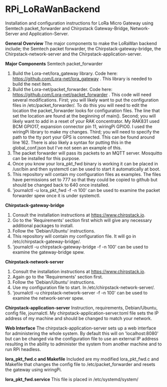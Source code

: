 # RPi_LoRaWanBackend
Installation and configuration instructions for LoRa Micro Gateway using Semtech packet_forwarder and Chirpstack Gateway-Bridge, Network-Server and Application-Server.

**General Overview**
The major components to make the LoRaWan backend include; the Semtech packet forwarder, the Chirpstack-gateway-bridge, the Chirpstack-network-server and the Chirpstack-application-server.

**Major Components**
Semtech packet_forwarder
1. Build the Lora-net/lora_gateway library. Code here: https://github.com/Lora-net/lora_gateway . This library is needed to build the next item.
2. Build the Lora-net/packet_forwarder. Code here: https://github.com/Lora-net/packet_forwarder . This code will need several modifications. First; you will likely want to put the configuration files in /etc/packet_forwarder/. To do this you will need to edit the location the packet_forwarder looks for configuration files. The line that set the location are found at the beginning of main().
Second; you will likely want to add in a reset of your RAK concentrator. My RAK831 used BCM GPIO17, expansion connector pin 11, wiringPi GPIO0. I used the wiringPi library to make my changes.
Third; you will need to specify the path to the tty port your GPS is connected. This can be found around line 162. There is also likely a syntax for putting this in the global_conf.json but I've not seen an example of this.
3. The packet forwarder will pass its packets to an MQTT server. Mosquitto can be installed for this purpose.
4. Once you know your lora_pkt_fwd binary is working it can be placed in /usr/bin and then systemctl can be used to start it automatically at boot.
5. This repository will contain my configuration files as examples. The files have permissions set to 777 so that they could be copied to github but should be changed back to 640 once installed.
6. 'journalctl -u lora_pkt_fwd -f -n 100' can be used to examine the packet forwarder spew once it is under systemctl.

**Chirpstack-gateway-bridge**
1. Consult the installation instructions at https://www.chirpstack.io.
2. Go to the 'Requirements' section first which will give any necessary additional packages to install.
3. Follow the 'Debian/Ubuntu' instructions.
4. This repository will contain my configuration file. It will go in /etc/chirpstack-gateway-bridge/.
5. 'journalctl -u chirpstack-gateway-bridge -f -n 100' can be used to examine the gateway-bridge spew.

**Chirpstack-network-server**
1. Consult the installation instructions at https://www.chirpstack.io.
2. Again go to the 'Requirements' section first.
3. Follow the 'Debian/Ubuntu' instructions.
4. Use my configuration file to start. In /etc/chirpstack-network-server/.
5. 'journalctl -u chirpstack-network-server -f -n 100' can be used to examine the network-server spew.

**Chirpstack-application-server**
Instruction, requirements, Debian/Ubuntu, config file, journalctl.
My chirpstack-application-server.toml file sets the IP address of my machine and should be changed to match your network.

**Web Interface**
The chirpstack-application-server sets up a web interface for administering the whole system. By default this will on 'localhost:8080' but can be changed via the configuration file to use an external IP address resulting in the ability to administer the system from another machine and to run RPi headless.

**lora_pkt_fwd.c and Makefile**
Included are my modified lora_pkt_fwd.c and Makefile that changes the config file to /etc/packet_forwarder and resets the gateway using wiringPi.

**lora_pkt_fwd.service**
This file is placed in /etc/systemd/system/




